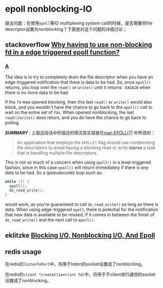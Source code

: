 # epoll nonblocking-IO

提出问题：在使用`epoll`等IO multiplexing system call的时候，是否需要将file descriptor设置为nonblocking？下面是对这个问题的详细讨论；



## stackoverflow [Why having to use non-blocking fd in a edge triggered epoll function?](https://stackoverflow.com/questions/14643249/why-having-to-use-non-blocking-fd-in-a-edge-triggered-epoll-function)



### [A](https://stackoverflow.com/a/14643400)

The idea is to try to completely drain the file descriptor when you have an edge-triggered notification that there is data to be had. So, once `epoll()` returns, you loop over the `read()` or `write()` until it returns `-EAGAIN` when there is no more data to be had.

If the `fd` was opened blocking, then this last `read()` or `write()` would also block, and you wouldn't have the chance to go back to the `epoll()` call to wait on the entire set of `fds`. When opened nonblocking, the last `read()`/`write()` does return, and you do have the chance to go back to polling.

***SUMMARY*** : 上面这段话中所描述的情况其实就是在[man EPOLL(7)](http://man7.org/linux/man-pages/man7/epoll.7.html) 中所说的：

> An application that employs the `EPOLLET` flag should use nonblocking file descriptors to avoid having a blocking read or write **starve** a task that is handling multiple file descriptors. 


This is not so much of a concern when using `epoll()` in a level-triggered fashion, since in this case `epoll()` will return immediately if there is *any* data to be had. So a (pseudocode) loop such as:

```C
while (1) {
  epoll();
  do_read_write();
}
```

would work, as you're guaranteed to call `do_read_write()` as long as there is data. When using edge-triggered `epoll`, there is potential for the notification that new data is available to be missed, if it comes in between the finish of `do_read_write()` and the next call to `epoll()`.



## eklitzke [Blocking I/O, Nonblocking I/O, And Epoll](https://eklitzke.org/blocking-io-nonblocking-io-and-epoll)



## redis usage

在redis的`listenToPort`中，将用于listen的socket设置成了nonblocking。

在redis的`client *createClient(int fd)`中，将用于于client进行通信的socket设置成了nonblocking。